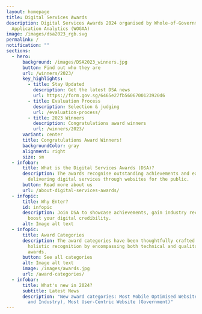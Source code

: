 ```yaml
---
layout: homepage
title: Digital Services Awards
description: Digital Services Awards 2024 organised by Whole-of-Government
  Application Analytics (WOGAA)
image: /images/dsa2023_rgb.svg
permalink: /
notification: ""
sections:
  - hero:
      background: /images/DSA2023_winners.jpg
      button: Find out who they are
      url: /winners/2023/
      key_highlights:
        - title: Stay Updated
          description: Get the latest DSA news
          url: https://form.gov.sg/6465e27fb5606700123920d6
        - title: Evaluation Process
          description: Selection & judging
          url: /evaluation-process/
        - title: 2023 Winners
          description: Congratulations award winners
          url: /winners/2023/
      variant: center
      title: Congratulations Award Winners!
      backgroundColor: gray
      alignment: right
      size: sm
  - infobar:
      title: What is the Digital Services Awards (DSA)?
      description: The awards recognise outstanding achievements and excellence in
        delivering digital services through websites for the public.
      button: Read more about us
      url: /about-digital-services-awards/
  - infopic:
      title: Why Enter?
      id: infopic
      description: Join DSA to showcase achievements, gain industry recognition, and
        boost your digital credibility.
      alt: Image alt text
  - infopic:
      title: Award Categories
      description: The award categories have been thoughtfully crafted to provide
        holistic recognition by encompassing both technical and qualitative
        awards.
      button: See all categories
      alt: Image alt text
      image: /images/awards.jpg
      url: /award-categories/
  - infobar:
      title: What's new in 2024?
      subtitle: Latest News
      description: "New award categories: Most Mobile Optimised Website (Government
        and Industry), Most User-Centric Website (Government)"
---
```

